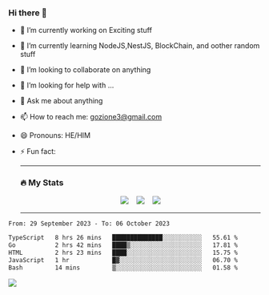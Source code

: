 ### Hi there 👋

<!--
**charlieScript/charlieScript** is a ✨ _special_ ✨ repository because its `README.md` (this file) appears on your GitHub profile.

Here are some ideas to get you started: -->

- 🔭 I’m currently working on Exciting stuff
- 🌱 I’m currently learning NodeJS,NestJS, BlockChain, and oother random stuff
- 👯 I’m looking to collaborate on anything
- 🤔 I’m looking for help with ...
- 💬 Ask me about anything
- 📫 How to reach me: gozione3@gmail.com
- 😄 Pronouns: HE/HIM
- ⚡ Fun fact:


  ---

  ### :fire: My Stats

  <div id="stats" align="center">
  <img src="http://github-readme-streak-stats.herokuapp.com?user=charlieScript&theme=dark&date_format=M%20j%5B%2C%20Y%5D" />&nbsp;&nbsp;&nbsp;
  <img src="https://github-readme-stats.vercel.app/api/top-langs/?username=charlieScript&layout=compact&theme=vision-friendly-dark"/>&nbsp;&nbsp;&nbsp;
  <img src="https://github-readme-stats.vercel.app/api?username=charlieScript&show_icons=true&theme=radical"/>
  </div>

  ---



<!--START_SECTION:waka-->

```txt
From: 29 September 2023 - To: 06 October 2023

TypeScript   8 hrs 26 mins   ██████████████░░░░░░░░░░░   55.61 %
Go           2 hrs 42 mins   ████▒░░░░░░░░░░░░░░░░░░░░   17.81 %
HTML         2 hrs 23 mins   ████░░░░░░░░░░░░░░░░░░░░░   15.75 %
JavaScript   1 hr            █▓░░░░░░░░░░░░░░░░░░░░░░░   06.70 %
Bash         14 mins         ▒░░░░░░░░░░░░░░░░░░░░░░░░   01.58 %
```

<!--END_SECTION:waka-->
![](https://komarev.com/ghpvc/?username=charlieScript)
